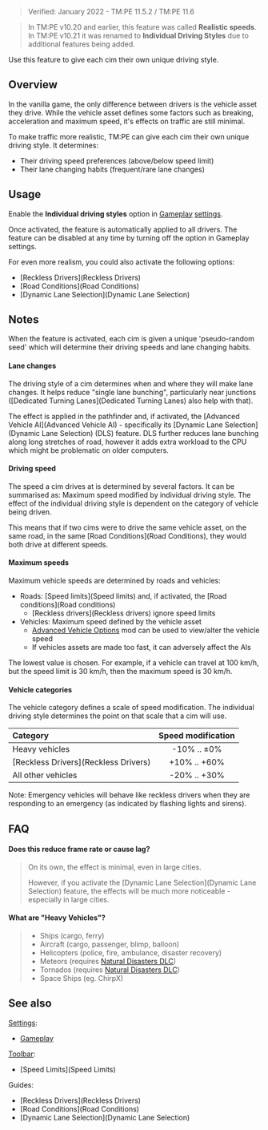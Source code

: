 > Verified: January 2022 - TM:PE 11.5.2 / TM:PE 11.6

> In TM:PE v10.20 and earlier, this feature was called **Realistic speeds**. In TM:PE v10.21 it was renamed to **Individual Driving Styles** due to additional features being added.

Use this feature to give each cim their own unique driving style.

## Overview

In the vanilla game, the only difference between drivers is the vehicle asset they drive. While the vehicle asset defines some factors such as breaking, acceleration and maximum speed, it's effects on traffic are still minimal.

To make traffic more realistic, TM:PE can give each cim their own unique driving style. It determines:

* Their driving speed preferences (above/below speed limit)
* Their lane changing habits (frequent/rare lane changes)

## Usage

Enable the **Individual driving styles** option in [Gameplay](Gameplay) [settings](settings).

Once activated, the feature is automatically applied to all drivers. The feature can be disabled at any time by turning off the option in Gameplay settings.

For even more realism, you could also activate the following options:

* [Reckless Drivers](Reckless Drivers)
* [Road Conditions](Road Conditions)
* [Dynamic Lane Selection](Dynamic Lane Selection)

## Notes

When the feature is activated, each cim is given a unique 'pseudo-random seed' which will determine their driving speeds and lane changing habits.

#### Lane changes

The driving style of a cim determines when and where they will make lane changes. It helps reduce "single lane bunching", particularly near junctions ([Dedicated Turning Lanes](Dedicated Turning Lanes) also help with that).

The effect is applied in the pathfinder and, if activated, the [Advanced Vehicle AI](Advanced Vehicle AI) - specifically its [Dynamic Lane Selection](Dynamic Lane Selection) (DLS) feature. DLS further reduces lane bunching along long stretches of road, however it adds extra workload to the CPU which might be problematic on older computers.

#### Driving speed

The speed a cim drives at is determined by several factors. It can be summarised as: Maximum speed modified by individual driving style. The effect of the individual driving style is dependent on the category of vehicle being driven.

This means that if two cims were to drive the same vehicle asset, on the same road, in the same [Road Conditions](Road Conditions), they would both drive at different speeds.

#### Maximum speeds

Maximum vehicle speeds are determined by roads and vehicles:

* Roads: [Speed limits](Speed limits) and, if activated, the [Road conditions](Road conditions)
    * [Reckless drivers](Reckless drivers) ignore speed limits
* Vehicles: Maximum speed defined by the vehicle asset
    * [Advanced Vehicle Options](https://steamcommunity.com/sharedfiles/filedetails/?id=1548831935) mod can be used to view/alter the vehicle speed
    * If vehicles assets are made too fast, it can adversely affect the AIs

The lowest value is chosen. For example, if a vehicle can travel at 100 km/h, but the speed limit is 30 km/h, then the maximum speed is 30 km/h.

#### Vehicle categories

The vehicle category defines a scale of speed modification. The individual driving style determines the point on that scale that a cim will use.

| Category             | Speed modification |
| :---                 | :---:              |
| Heavy vehicles       | -10% .. ±0%        |
| [Reckless Drivers](Reckless Drivers) | +10% .. +60%       |
| All other vehicles   | -20% .. +30%       |

Note: Emergency vehicles will behave like reckless drivers when they are responding to an emergency (as indicated by flashing lights and sirens).

## FAQ

#### Does this reduce frame rate or cause lag?
> On its own, the effect is minimal, even in large cities.
>  
> However, if you activate the [Dynamic Lane Selection](Dynamic Lane Selection) feature, the effects will be much more noticeable - especially in large cities.

#### What are "Heavy Vehicles"?
> * Ships (cargo, ferry)
> * Aircraft (cargo, passenger, blimp, balloon)
> * Helicopters (police, fire, ambulance, disaster recovery)
> * Meteors (requires [Natural Disasters DLC](https://store.steampowered.com/app/515191/Cities_Skylines__Natural_Disasters/?curator_clanid=6625556))
> * Tornados (requires [Natural Disasters DLC](https://store.steampowered.com/app/515191/Cities_Skylines__Natural_Disasters/?curator_clanid=6625556))
> * Space Ships (eg. ChirpX)

## See also

[Settings](Settings):

* [Gameplay](Gameplay)

[Toolbar](Toolbar):

* [Speed Limits](Speed Limits)

Guides:

* [Reckless Drivers](Reckless Drivers)
* [Road Conditions](Road Conditions)
* [Dynamic Lane Selection](Dynamic Lane Selection)